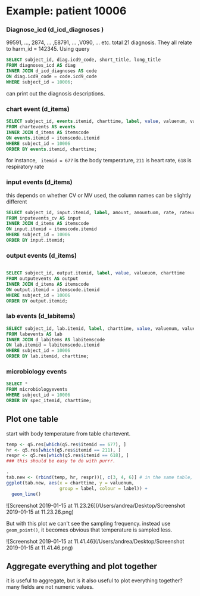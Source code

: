 # Example: patient 10006



### Diagnose_icd (d_icd_diagnoses )

99591, ..., 2874, ... ,E8791, ... ,V090, ... etc. total 21 diagnosis. They all relate to harm_id = 142345. Using query 

```sql
SELECT subject_id, diag.icd9_code, short_title, long_title
FROM diagnoses_icd AS diag
INNER JOIN d_icd_diagnoses AS code
ON diag.icd9_code = code.icd9_code
WHERE subject_id = 10006;
```

can print out the diagnosis descriptions. 



### chart event (d_items)

```sql
SELECT subject_id, events.itemid, charttime, label, value, valuenum, valueuom
FROM chartevents AS events
INNER JOIN d_items AS itemscode
ON events.itemid = itemscode.itemid
WHERE subject_id = 10006
ORDER BY events.itemid, charttime;

```

for instance, ` itemid = 677` is the body temperature, `211` is heart rate, `618` is respiratory rate 

### input events (d_items)

this depends on whether CV or MV used, the column names can be slightly different 

```sql
SELECT subject_id, input.itemid, label, amount, amountuom, rate, rateuom, charttime
FROM inputevents_cv AS input
INNER JOIN d_items AS itemscode
ON input.itemid = itemscode.itemid
WHERE subject_id = 10006
ORDER BY input.itemid;

```



### output events (d_items)

```sql

SELECT subject_id, output.itemid, label, value, valueuom, charttime
FROM outputevents AS output
INNER JOIN d_items AS itemscode
ON output.itemid = itemscode.itemid
WHERE subject_id = 10006
ORDER BY output.itemid;

```

### lab events (d_labitems)

```sql
SELECT subject_id, lab.itemid, label, charttime, value, valuenum, valueuom, flag
FROM labevents AS lab
INNER JOIN d_labitems AS labitemscode
ON lab.itemid = labitemscode.itemid
WHERE subject_id = 10006
ORDER BY lab.itemid, charttime;

```

### microbiology events 

```sql
SELECT *
FROM microbiologyevents
WHERE subject_id = 10006
ORDER BY spec_itemid, charttime;

```



## Plot one table

start with body temperature from table chartevent. 

```R
temp <- q5.res[which(q5.res$itemid == 677), ]
hr <- q5.res[which(q5.res$itemid == 211), ]
respr <- q5.res[which(q5.res$itemid == 618), ]
### this should be easy to do with purrr.

. 
tab.new <- (rbind(temp, hr, respr))[, c(3, 4, 6)] # in the same table, with 3 columns
ggplot(tab.new, aes(x = charttime, y = valuenum, 
                    group = label, colour = label)) + 
  geom_line()

```





![Screenshot 2019-01-15 at 11.23.26](/Users/andrea/Desktop/Screenshot 2019-01-15 at 11.23.26.png)

But with this plot we can't see the sampling frequency. instead use `geom_point()`, it becomes obvious that temperature is sampled less. 

![Screenshot 2019-01-15 at 11.41.46](/Users/andrea/Desktop/Screenshot 2019-01-15 at 11.41.46.png)

## Aggregate everything and plot together 

it is useful to aggregate, but is it also useful to plot everything together? many fields are not numeric values. 

